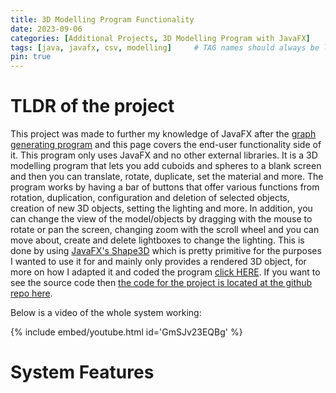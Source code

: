 ```yaml
---
title: 3D Modelling Program Functionality
date: 2023-09-06 
categories: [Additional Projects, 3D Modelling Program with JavaFX]
tags: [java, javafx, csv, modelling]     # TAG names should always be lowercase
pin: true
---
```


# TLDR of the project

This project was made to further my knowledge of JavaFX after the [graph generating program](https://michael-perdue.github.io/posts/Generating-Graphs-From-CSV-Files-With-JavaFX/) and this page covers the end-user functionality side of it. This program only uses JavaFX and no other external libraries. It is a 3D modelling program that lets you add cuboids and spheres to a blank screen and then you can translate, rotate, duplicate, set the material and more. The program works by having a bar of buttons that offer various functions from rotation, duplication, configuration and deletion of selected objects, creation of new 3D objects, setting the lighting and more. In addition, you can change the view of the model/objects by dragging with the mouse to rotate or pan the screen, changing zoom with the scroll wheel and you can move about, create and delete lightboxes to change the lighting. This is done by using [JavaFX's Shape3D](https://docs.oracle.com/javase/8/javafx/api/javafx/scene/shape/Shape3D.html) which is pretty primitive for the purposes I wanted to use it for and mainly only provides a rendered 3D object, for more on how I adapted it and coded the program [click HERE](). If you want to see the source code then [the code for the project is located at the github repo here](https://github.com/Michael-Perdue/3D-Modelling).

Below is a video of the whole system working:

{% include embed/youtube.html id='GmSJv23EQBg' %}

# System Features

